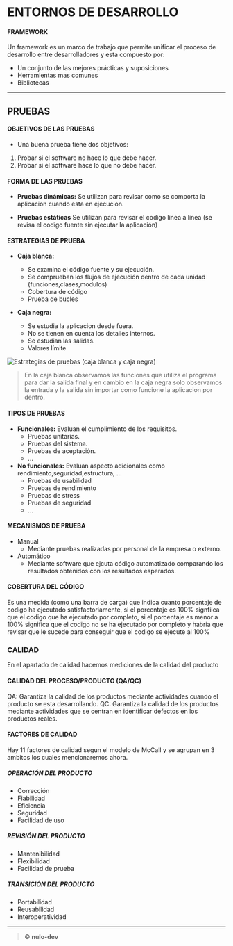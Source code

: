 # ENTORNOS DE DESARROLLO

####  FRAMEWORK

Un framework es un marco de trabajo que permite unificar el proceso de desarrollo entre desarrolladores y esta compuesto por:


- Un conjunto de las mejores prácticas y suposiciones
- Herramientas mas comunes
- Bibliotecas


------------




## PRUEBAS

####  OBJETIVOS DE LAS PRUEBAS

- Una buena prueba tiene dos objetivos:
1.  Probar si el software no hace lo que debe hacer.
2.  Probar si el software hace lo que no debe hacer.

#### FORMA DE LAS PRUEBAS

- **Pruebas dinámicas:** Se utilizan para revisar como se comporta la aplicacion cuando esta en ejecucion.

- **Pruebas estáticas** Se utilizan para revisar el codigo linea a linea (se revisa el codigo fuente sin ejecutar la aplicación)


#### ESTRATEGIAS DE PRUEBA

- **Caja blanca:** 
	- Se examina el código fuente y su ejecución.
	- Se comprueban los flujos de ejecución dentro de cada unidad (funciones,clases,modulos)
	- Cobertura de código
	- Prueba de bucles

- **Caja negra:** 
	- Se estudia la aplicacion desde fuera.
	- No se tienen en cuenta los detalles internos.
	- Se estudian las salidas.
	- Valores límite


![Estrategias de pruebas (caja blanca y caja negra)](http://jamj2000.github.io/entornosdesarrollo/3/assets/caja_blanca-caja_negra.png "Estrategias de pruebas (caja blanca y caja negra)")

> En la caja blanca observamos las funciones que utiliza el programa para dar la salida final y en cambio en la caja negra solo observamos la entrada y la salida sin importar como funcione la aplicacion por dentro.

####  TIPOS DE PRUEBAS

- **Funcionales:** Evaluan el cumplimiento de los requisitos.
	- Pruebas unitarias.
	- Pruebas del sistema.
	- Pruebas de aceptación.
	- ...
- **No funcionales:** Evaluan aspecto adicionales como rendimiento,seguridad,estructura, ...
	- Pruebas de usabilidad
	- Pruebas de rendimiento
	- Pruebas de stress
	- Pruebas de seguridad
	- ...

#### MECANISMOS DE PRUEBA

- Manual
	- Mediante pruebas realizadas por personal de la empresa o externo.
- Automático
	- Mediante software que ejcuta código automatizado comparando los resultados obtenidos con los resultados esperados.


#### COBERTURA DEL CÓDIGO

Es una medida (como una barra de carga) que indica cuanto porcentaje de codigo ha ejecutado satisfactoriamente, si el porcentaje es 100% signfiica que el codigo que ha ejecutado por completo, si el porcentaje es menor a 100% significa que el codigo no se ha ejecutado por completo y habria que revisar que le sucede para conseguir que el codigo se ejecute al 100%

### CALIDAD

En el apartado de calidad hacemos mediciones de la calidad del producto

#### CALIDAD DEL PROCESO/PRODUCTO (QA/QC)

QA: Garantiza la calidad de los productos mediante actividades cuando el producto se esta desarrollando.
QC: Garantiza la calidad de los productos mediante actividades que se centran en identificar defectos en los productos reales.


#### FACTORES DE CALIDAD

Hay 11 factores de calidad segun el modelo de McCall y se agrupan en 3 ambitos los cuales mencionaremos ahora.

##### OPERACIÓN DEL PRODUCTO

- Corrección
- Fiabilidad
- Eficiencia
- Seguridad
- Facilidad de uso

##### REVISIÓN DEL PRODUCTO

- Mantenibilidad
- Flexibilidad
- Facilidad de prueba

##### TRANSICIÓN DEL PRODUCTO

- Portabilidad
- Reusabilidad
- Interoperatividad

------------



> **&copy; nulo-dev**
